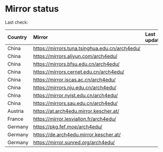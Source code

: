 <script src="./time.js"></script>
# Mirror status
Last check: <script type="text/javascript">localize(1701714198.0454192);</script>

|Country|Mirror|Last update|
|:------|:-----|:----------|
|China|https://mirrors.tuna.tsinghua.edu.cn/arch4edu/|<script type="text/javascript">localize(1701671752);</script>|
|China|https://mirrors.aliyun.com/arch4edu/|<script type="text/javascript">localize(1701671752);</script>|
|China|https://mirrors.bfsu.edu.cn/arch4edu/|<script type="text/javascript">localize(1701671752);</script>|
|China|https://mirrors.cernet.edu.cn/arch4edu/|<script type="text/javascript">localize(1701671752);</script>|
|China|https://mirror.iscas.ac.cn/arch4edu/|<script type="text/javascript">localize(1701671752);</script>|
|China|https://mirrors.nju.edu.cn/arch4edu/|<script type="text/javascript">localize(1701628135);</script>|
|China|https://mirror.nyist.edu.cn/arch4edu/|<script type="text/javascript">localize(1701671752);</script>|
|China|https://mirrors.sau.edu.cn/arch4edu/|<script type="text/javascript">localize(1701671752);</script>|
|Austria|https://at.arch4edu.mirror.kescher.at/|<script type="text/javascript">localize(1701671752);</script>|
|France|https://mirror.lesviallon.fr/arch4edu/|<script type="text/javascript">localize(1701671752);</script>|
|Germany|https://pkg.fef.moe/arch4edu/|<script type="text/javascript">localize(1701671752);</script>|
|Germany|https://de.arch4edu.mirror.kescher.at/|<script type="text/javascript">localize(1701671752);</script>|
|Germany|https://mirror.sunred.org/arch4edu/|<script type="text/javascript">localize(1701671752);</script>|

<script src="./tablefilter/tablefilter.js"></script>
<script src="./table.js"></script>